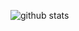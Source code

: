 ![github stats](https://github-readme-stats.vercel.app/api?username=Urvoge&show_icons=true&text_color=ffffff&bg_color=0d1117%border_color=ffffff)

<!--
**Urvoge/Urvoge** is a ✨ _special_ ✨ repository because its `README.md` (this file) appears on your GitHub profile.

Here are some ideas to get you started:

- 🔭 I’m currently working on ...
- 🌱 I’m currently learning ...
- 👯 I’m looking to collaborate on ...
- 🤔 I’m looking for help with ...
- 💬 Ask me about ...
- 📫 How to reach me: ...
- 😄 Pronouns: ...
- ⚡ Fun fact: ...
-->
